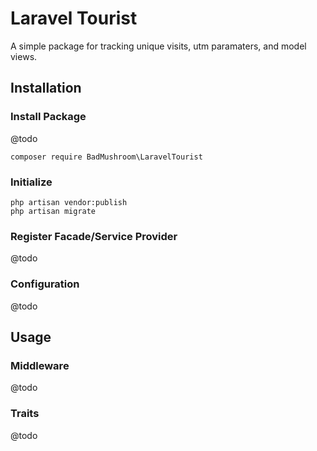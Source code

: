 # Laravel Tourist

A simple package for tracking unique visits, utm paramaters, and model views.

## Installation

### Install Package

@todo

```
composer require BadMushroom\LaravelTourist
```

### Initialize

```
php artisan vendor:publish
php artisan migrate
```

### Register Facade/Service Provider

@todo

### Configuration

@todo

## Usage

### Middleware

@todo

### Traits

@todo
